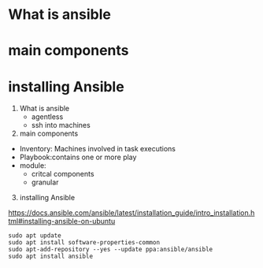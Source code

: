 # What is ansible
# main components
# installing Ansible

1. What is ansible
   * agentless
   * ssh into machines 
2. main components
  * Inventory: Machines involved in task executions
  * Playbook:contains one or more play
  * module: 
    * critcal components
    * granular
  
3. installing Ansible

https://docs.ansible.com/ansible/latest/installation_guide/intro_installation.html#installing-ansible-on-ubuntu
```
sudo apt update
sudo apt install software-properties-common
sudo apt-add-repository --yes --update ppa:ansible/ansible
sudo apt install ansible
```
